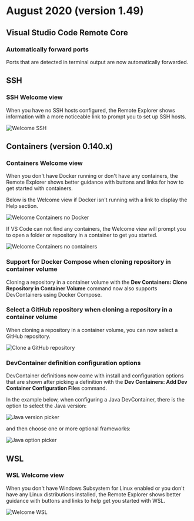 # August 2020 (version 1.49)

## Visual Studio Code Remote Core

### Automatically forward ports

Ports that are detected in terminal output are now automatically forwarded.

## SSH

### SSH Welcome view

When you have no SSH hosts configured, the Remote Explorer shows information with a more noticeable link to prompt you to set up SSH hosts.

![`Welcome SSH`](images/1_49/welcome-ssh.png)

## Containers (version 0.140.x)

### Containers Welcome view

When you don't have Docker running or don't have any containers, the Remote Explorer shows better guidance with buttons and links for how to get started with containers.

Below is the Welcome view if Docker isn't running with a link to display the Help section.

![`Welcome Containers no Docker`](images/1_49/welcome-containers-no-docker.gif)

If VS Code can not find any containers, the Welcome view will prompt you to open a folder or repository in a container to get you started.

![`Welcome Containers no containers`](images/1_49/welcome-containers-docker.png)

### Support for Docker Compose when cloning repository in container volume

Cloning a repository in a container volume with the **Dev Containers: Clone Repository in Container Volume** command now also supports DevContainers using Docker Compose.

### Select a GitHub repository when cloning a repository in a container volume

When cloning a repository in a container volume, you can now select a GitHub repository.

![`Clone a GitHub repository`](images/1_49/clone-github-repo.png)

### DevContainer definition configuration options

DevContainer definitions now come with install and configuration options that are shown after picking a definition with the **Dev Containers: Add Dev Container Configuration Files** command.

In the example below, when configuring a Java DevContainer, there is the option to select the Java version:

![`Java version picker`](images/1_49/java-version-picker.png)

and then choose one or more optional frameworks:

![`Java option picker`](images/1_49/java-option-picker.png)

## WSL

### WSL Welcome view

When you don't have Windows Subsystem for Linux enabled or you don't have any Linux distributions installed, the Remote Explorer shows better guidance with buttons and links to help get you started with WSL.

![`Welcome WSL`](images/1_49/welcome-wsl.png)
